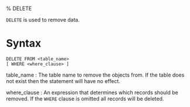 % DELETE

`DELETE` is used to remove data.

Syntax
======

    DELETE FROM <table_name>
    [ WHERE <where_clause> ]

table_name
  : The table name to remove the objects from. If the table does not exist then
    the statement will have no effect.

where_clause
  : An expression that determines which records should be removed. If the
    `WHERE` clause is omitted all records will be deleted.
